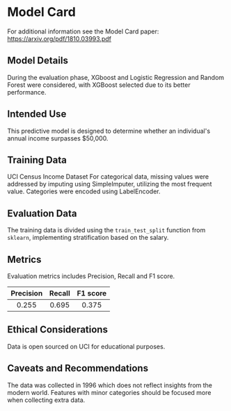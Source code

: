 # Model Card

For additional information see the Model Card paper: https://arxiv.org/pdf/1810.03993.pdf

## Model Details

 During the evaluation phase, XGboost and Logistic Regression and Random Forest were considered, with XGBoost selected due to its better performance.

## Intended Use

This predictive model is designed to determine whether an individual's annual income surpasses $50,000.

## Training Data

UCI Census Income Dataset
For categorical data, missing values were addressed by imputing using SimpleImputer, utilizing the most frequent value. Categories were encoded using LabelEncoder.

## Evaluation Data

The training data is divided using the `train_test_split` function from `sklearn`, implementing stratification based on the salary.

## Metrics

Evaluation metrics includes Precision, Recall and F1 score.


| **Precision** | **Recall** | **F1 score** |
| :-----------: | :--------: | :-------: |
|     0.255     |   0.695    |   0.375    |

## Ethical Considerations

Data is open sourced on UCI for educational purposes.

## Caveats and Recommendations

The data was collected in 1996 which does not reflect insights from the modern world.
Features with minor categories should be focused more when collecting extra data.
